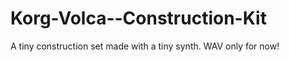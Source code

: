 # Korg-Volca--Construction-Kit

A tiny construction set made with a tiny synth. WAV only for now! 

